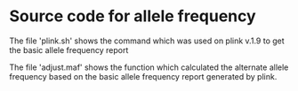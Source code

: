 # Source code for allele frequency 

The file 'plink.sh' shows the command which was used on plink v.1.9 to get the basic allele frequency report 

The file 'adjust.maf' shows the function which calculated the alternate allele frequency based on the basic allele frequency report generated by plink.
